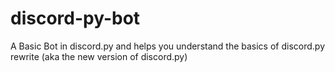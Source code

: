 # discord-py-bot
A Basic Bot in discord.py and helps you understand the basics of discord.py rewrite (aka the new version of discord.py)

